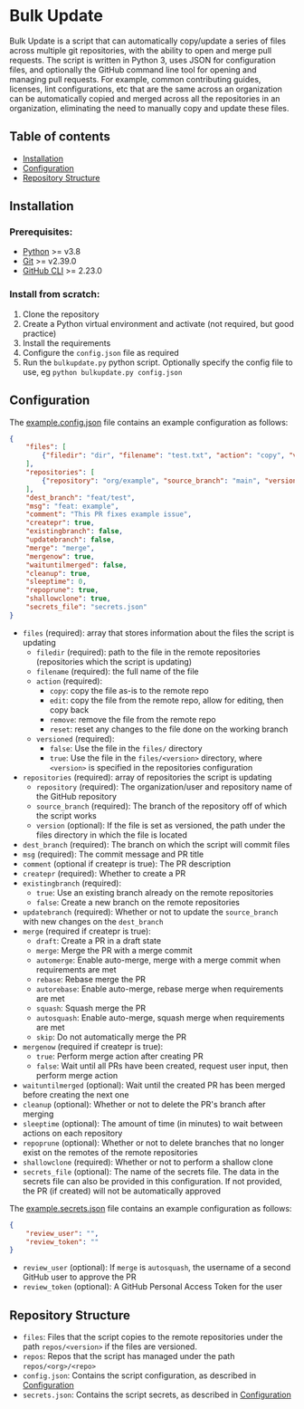 # Bulk Update

Bulk Update is a script that can automatically copy/update a series of files across multiple git repositories, with the ability to open and merge pull requests. The script is written in Python 3, uses JSON for configuration files, and optionally the GitHub command line tool for opening and managing pull requests. For example, common contributing guides, licenses, lint configurations, etc that are the same across an organization can be automatically copied and merged across all the repositories in an organization, eliminating the need to manually copy and update these files.


## Table of contents

* [Installation](#installation)
* [Configuration](#configuration)
* [Repository Structure](#repository-structure)


## Installation

### Prerequisites:
* [Python](https://www.python.org/) >= v3.8
* [Git](https://git-scm.com/) >= v2.39.0
* [GitHub CLI](https://cli.github.com/) >= 2.23.0

### Install from scratch:
1. Clone the repository
2. Create a Python virtual environment and activate (not required, but good practice)
3. Install the requirements
4. Configure the `config.json` file as required
5. Run the `bulkupdate.py` python script. Optionally specify the config file to use, eg `python bulkupdate.py config.json`


## Configuration

The [example.config.json](example.config.json) file contains an example configuration as follows:
  ```json
  {
      "files": [
          {"filedir": "dir", "filename": "test.txt", "action": "copy", "versioned": true}
      ],
      "repositories": [
          {"repository": "org/example", "source_branch": "main", "version": "v1"}
      ],
      "dest_branch": "feat/test",
      "msg": "feat: example",
      "comment": "This PR fixes example issue",
      "createpr": true,
      "existingbranch": false,
      "updatebranch": false,
      "merge": "merge",
      "mergenow": true,
      "waituntilmerged": false,
      "cleanup": true,
      "sleeptime": 0,
      "repoprune": true,
      "shallowclone": true,
      "secrets_file": "secrets.json"
  }
  ```
  
  * `files` (required): array that stores information about the files the script is updating
    + `filedir` (required): path to the file in the remote repositories (repositories which the script is updating)
    + `filename` (required): the full name of the file
    + `action` (required): 
      * `copy`: copy the file as-is to the remote repo
      * `edit`: copy the file from the remote repo, allow for editing, then copy back
      * `remove`: remove the file from the remote repo
      * `reset`: reset any changes to the file done on the working branch
    + `versioned` (required):
      * `false`: Use the file in the `files/` directory
      * `true`: Use the file in the `files/<version>` directory, where `<version>` is specified in the repositories configuration
  * `repositories` (required): array of repositories the script is updating
    + `repository` (required): The organization/user and repository name of the GitHub repository
    + `source_branch` (required): The branch of the repository off of which the script works
    + `version` (optional): If the file is set as versioned, the path under the files directory in which the file is located
  * `dest_branch` (required): The branch on which the script will commit files
  * `msg` (required): The commit message and PR title
  * `comment` (optional if createpr is true): The PR description
  * `createpr` (required): Whether to create a PR
  * `existingbranch` (required):
    + `true`: Use an existing branch already on the remote repositories
    + `false`: Create a new branch on the remote repositories
  * `updatebranch` (required): Whether or not to update the `source_branch` with new changes on the `dest_branch`
  * `merge` (required if createpr is true):
    + `draft`: Create a PR in a draft state
    + `merge`: Merge the PR with a merge commit
    + `automerge`: Enable auto-merge, merge with a merge commit when requirements are met
    + `rebase`: Rebase merge the PR
    + `autorebase`: Enable auto-merge, rebase merge when requirements are met
    + `squash`: Squash merge the PR
    + `autosquash`: Enable auto-merge, squash merge when requirements are met
    + `skip`: Do not automatically merge the PR
  * `mergenow` (required if createpr is true):
    + `true`: Perform merge action after creating PR
    + `false`: Wait until all PRs have been created, request user input, then perform merge action
  * `waituntilmerged` (optional): Wait until the created PR has been merged before creating the next one
  * `cleanup` (optional): Whether or not to delete the PR's branch after merging
  * `sleeptime` (optional): The amount of time (in minutes) to wait between actions on each repository
  * `repoprune` (optional): Whether or not to delete branches that no longer exist on the remotes of the remote repositories
  * `shallowclone` (required): Whether or not to perform a shallow clone
  * `secrets_file` (optional): The name of the secrets file. The data in the secrets file can also be provided in this configuration. If not provided, the PR (if created) will not be automatically approved

The [example.secrets.json](example.secrets.json) file contains an example configuration as follows:
  ```json
  {
      "review_user": "",
      "review_token": ""
  }
  ```

* `review_user` (optional): If `merge` is `autosquash`, the username of a second GitHub user to approve the PR
* `review_token` (optional): A GitHub Personal Access Token for the user


## Repository Structure

* `files`: Files that the script copies to the remote repositories under the path `repos/<version>` if the files are versioned.
* `repos`: Repos that the script has managed under the path `repos/<org>/<repo>`
* `config.json`: Contains the script configuration, as described in [Configuration](#configuration)
* `secrets.json`: Contains the script secrets, as described in [Configuration](#configuration)
